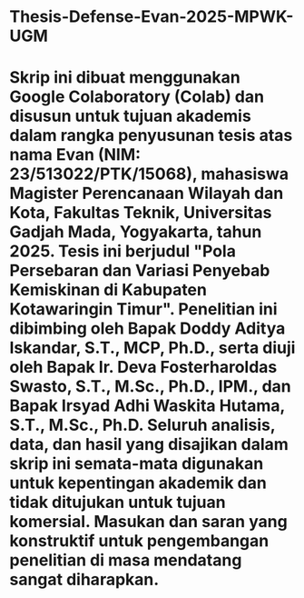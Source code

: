 # Thesis-Defense-Evan-2025-MPWK-UGM
# Skrip ini dibuat menggunakan Google Colaboratory (Colab) dan disusun untuk tujuan akademis dalam rangka penyusunan tesis atas nama Evan (NIM: 23/513022/PTK/15068), mahasiswa Magister Perencanaan Wilayah dan Kota, Fakultas Teknik, Universitas Gadjah Mada, Yogyakarta, tahun 2025. Tesis ini berjudul "Pola Persebaran dan Variasi Penyebab Kemiskinan di Kabupaten Kotawaringin Timur". Penelitian ini dibimbing oleh Bapak Doddy Aditya Iskandar, S.T., MCP, Ph.D., serta diuji oleh Bapak Ir. Deva Fosterharoldas Swasto, S.T., M.Sc., Ph.D., IPM., dan Bapak Irsyad Adhi Waskita Hutama, S.T., M.Sc., Ph.D. Seluruh analisis, data, dan hasil yang disajikan dalam skrip ini semata-mata digunakan untuk kepentingan akademik dan tidak ditujukan untuk tujuan komersial. Masukan dan saran yang konstruktif untuk pengembangan penelitian di masa mendatang sangat diharapkan.
